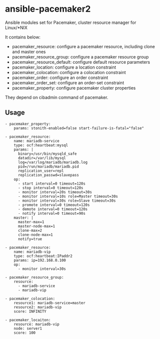 # ansible-pacemaker2

Ansible modules set for Pacemaker, cluster resource manager for Linux/*NIX

It contains below:
- pacemaker_resource: configure a pacemaker resource, including clone and master ones
- pacemaker_resource_group: configure a pacemaker resource group
- pacemaker_resource_default: configure default resource parameters
- pacemaker_location: configure a location constraint
- pacemaker_colocation: configure a colocation constraint
- pacemaker_order: configure an order constraint
- pacemaker_order_set: configure an order-set constraint
- pacemaker_property: configure pacemaker cluster properties

They depend on cibadmin command of pacemaker.

## Usage

```
- pacemaker_property:
    params: stonith-enabled=false start-failure-is-fatal="false"

- pacemaker_resource:
    name: mariadb-service
    type: ocf:heartbeat:mysql
    params: |
      binary=/usr/bin/mysqld_safe
      datadir=/var/lib/mysql
      log=/var/log/mariadb/mariadb.log
      pid=/run/mariadb/mariadb.pid
      replication_user=repl
      replication_passwd=slavepass
    op:
      - start interval=0 timeout=120s
      - stop interval=0 timeout=120s
      - monitor interval=20s timeout=30s
      - monitor interval=10s role=Master timeout=30s
      - monitor interval=30s role=Slave timeout=30s
      - promote interval=0 timeout=120s
      - demote interval=0 timeout=120s
      - notify interval=0 timeout=90s
    master: |
      master-max=1
      master-node-max=1
      clone-max=2
      clone-node-max=1
      notify=true

- pacemaker_resource:
    name: mariadb-vip
    type: ocf:heartbeat:IPaddr2
    params: ip=192.168.0.100
    op:
      - monitor interval=30s

- pacemaker_resource_group:
    resource:
      - mariadb-service
      - mariadb-vip

- pacemaker_colocation:
    resource1: mariadb-service=master
    resource2: mariadb-vip
    score: INFINITY

- pacemaker_locaiton:
    resource: mariadb-vip
    node: server1
    score: 100
```
